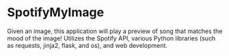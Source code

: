 # SpotifyMyImage
Given an image, this application will play a preview of song that matches the mood of the image! Utilizes the Spotify API, various Python libraries (such as requests, jinja2, flask, and os), and web development.


